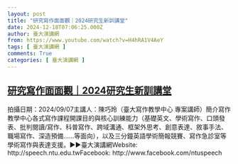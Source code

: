 ```yaml
---
layout: post
title: "研究寫作面面觀｜2024研究生新訓講堂"
date: 2024-12-18T07:06:25.000Z
author: 臺大演講網
from: https://www.youtube.com/watch?v=H4hRA1V4AeY
tags: [ 臺大演講網 ]
comments: True
categories: [ 臺大演講網 ]
---
```

<!--1734505585000-->
[研究寫作面面觀｜2024研究生新訓講堂](https://www.youtube.com/watch?v=H4hRA1V4AeY)
------

<div>
拍攝日期：2024/09/07主講人：陳巧玲（臺大寫作教學中心 專案講師）簡介寫作教學中心各式寫作課程開課目的與核心訓練能力（基礎英文、學術寫作、口頭發表、批判閱讀/寫作、科普寫作、跨域溝通、框架外思考、創意表達、敘事手法、職場寫作、深造預備……等面向），以及三分鐘英語學術簡報競賽、寫作急診室等學術寫作與表達支援。►►臺大演講網Website: http://speech.ntu.edu.twFacebook: http://www.facebook.com/ntuspeech
</div>
